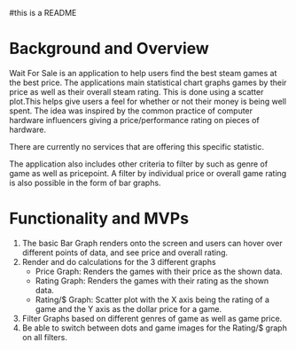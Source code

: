 #this is a README
<h1>Background and Overview</h1>
Wait For Sale is an application to help users find the best steam games at the best price.
The applications main statistical chart graphs games by their price as well as their overall
steam rating. This is done using a scatter plot.This helps give users a feel for whether or not
their money is being well spent. The idea was inspired by the common practice of computer 
hardware influencers giving a price/performance rating on pieces of hardware. 

There are currently no services that are offering this specific statistic. 

The application also includes other criteria to filter by such as genre of game as well as pricepoint.
A filter by individual price or overall game rating is also possible in the form of bar graphs.

<h1>Functionality and MVPs</h1>
<ol>
    <li>The basic Bar Graph renders onto the screen and users can hover over different points of data, and see price and overall rating.</li>
    <li> Render and do calculations for the 3 different graphs
    <ul>
    <li>Price Graph: Renders the games with their price as the shown data.</li>
    <li>Rating Graph: Renders the games with their rating as the shown data.</li>
    <li>Rating/$ Graph: Scatter plot with the X axis being the rating of a game and the Y axis as the dollar price for a game.</li>
    </ul></li>
    <li>Filter Graphs based on different genres of game as well as game price.</li>
    <li>Be able to switch between dots and game images for the Rating/$ graph on all filters.</li>
</ol>